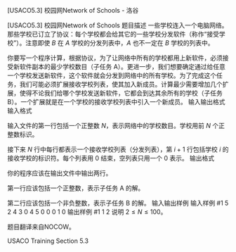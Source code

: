 



[USACO5.3] 校园网Network of Schools - 洛谷














[USACO5.3] 校园网Network of Schools
题目描述
一些学校连入一个电脑网络。那些学校已订立了协议：每个学校都会给其它的一些学校分发软件（称作“接受学校”）。注意即使 $B$ 在 $A$ 学校的分发列表中，$A$ 也不一定在 $B$ 学校的列表中。

你要写一个程序计算，根据协议，为了让网络中所有的学校都用上新软件，必须接受新软件副本的最少学校数目（子任务 A）。更进一步，我们想要确定通过给任意一个学校发送新软件，这个软件就会分发到网络中的所有学校。为了完成这个任务，我们可能必须扩展接收学校列表，使其加入新成员。计算最少需要增加几个扩展，使得不论我们给哪个学校发送新软件，它都会到达其余所有的学校（子任务 B）。一个扩展就是在一个学校的接收学校列表中引入一个新成员。
输入输出格式
输入格式

输入文件的第一行包括一个正整数 $N$，表示网络中的学校数目。学校用前 $N$ 个正整数标识。

接下来 $N$ 行中每行都表示一个接收学校列表（分发列表），第 $i+1$ 行包括学校 $i$ 的接收学校的标识符。每个列表用 $0$ 结束，空列表只用一个 $0$ 表示。
输出格式

你的程序应该在输出文件中输出两行。

第一行应该包括一个正整数，表示子任务 A 的解。

第二行应该包括一个非负整数，表示子任务 B 的解。
输入输出样例
输入样例 #1
5
2 4 3 0
4 5 0
0
0
1 0
输出样例 #1
1
2
说明
$2 \le N \le 100$。

题目翻译来自NOCOW。

USACO Training Section 5.3







